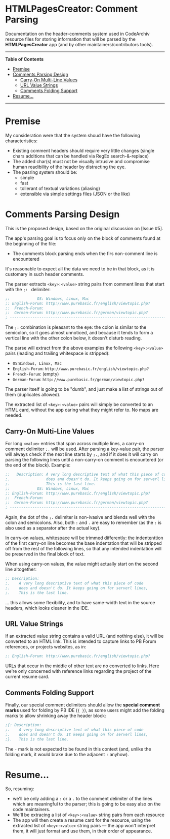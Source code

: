 # HTMLPagesCreator: Comment Parsing

Documentation on the header-comments system used in CodeArchiv resource files for storing information that will be parsed by the __HTMLPagesCreator__ app (and by other maintainers/contributors tools).


-----

**Table of Contents**

<!-- MarkdownTOC autolink="true" bracket="round" autoanchor="false" lowercase="true" lowercase_only_ascii="true" uri_encoding="true" depth="3" -->

- [Premise](#premise)
- [Comments Parsing Design](#comments-parsing-design)
    - [Carry-On Multi-Line Values](#carry-on-multi-line-values)
    - [URL Value Strings](#url-value-strings)
    - [Comments Folding Support](#comments-folding-support)
- [Resume...](#resume)

<!-- /MarkdownTOC -->

-----


# Premise

My consideration were that the system shoud have the following characteristics:

- Existing comment headers should require very little changes (single chars additions that can be handled via RegEx search-&-replace)
- The added char(s) must not be visually intrusive and compromise human readibility of the header by distracting the eye.
- The pasring system should be:
    + simple
    + fast
    + tollerant of textual variations (aliasing)
    + extensible via simple settings files (JSON or the like)

# Comments Parsing Design

This is the proposed design, based on the original discussion on [Issue #5].

The app's parsing goal is to focus only on the block of comments found at the beginning of the file:

- The comments block parsing ends when the firs non-comment line is encountered

It's reasonable to expect all the data we need to be in that block, as it is customary in such header comments.

The parser extracts `<key>:<value>` string pairs from comment lines that start with the `;: ` delimiter:

```purebasic
;:            OS: Windows, Linux, Mac
;: English-Forum: http://www.purebasic.fr/english/viewtopic.php?
;:  French-Forum: 
;:  German-Forum: http://www.purebasic.fr/german/viewtopic.php?
; -----------------------------------------------------------------------------

```

The `;:` combination is pleasant to the eye: the colon is similar to the semicolon, so it goes almost unnoticed, and because it tends to form a vertical line with the other colon below, it doesn't disturb reading.

The parse will extract from the above examples the following `<key>:<value>` pairs (leading and trailing whitespace is stripped):

- `OS`:`Windows, Linux, Mac`
- `English-Forum`: `http://www.purebasic.fr/english/viewtopic.php?`
- `French-Forum`: (empty)
- `German-Forum`: `http://www.purebasic.fr/german/viewtopic.php?`

The parser itself is going to be "dumb", and just make a list of strings out of them (duplicates allowed).

The extracted list of  `<key>:<value>` pairs will simply be converted to an HTML card, without the app caring what they might refer to. No maps are needed.

## Carry-On Multi-Line Values

For long `<value>` entries that span across multiple lines, a carry-on comment delimiter `;.` will be used. After parsing a key-value pair, the parser will always check if the next line starts by `;.`, and if it does it will carry on parsing the following lines until a non-carry-on comment is encountered (or the end of the block). Example:


```purebasic
;:   Description: A very long descriptive text of what this piece of code
;.                does and doesn't do. It keeps going on for serverl lines,
;.                This is the last line.
;:            OS: Windows, Linux, Mac
;: English-Forum: http://www.purebasic.fr/english/viewtopic.php?
;:  French-Forum: 
;:  German-Forum: http://www.purebasic.fr/german/viewtopic.php?
; -----------------------------------------------------------------------------

```

Again, the dot of the `;.` delimiter is non-ivasive and blends well with the colon and semicolons. Also, both `:` and `.` are easy to remember (as the `:` is also used as a separator after the actual key).

In carry-on values, whitespace will be trimmed differently: the indententtion of the first carry-on line becomes the base indentation that will be stripped off from the rest of the following lines, so that any intended indentation will be preserved in the final block of text.

When using carry-on values, the value might actually start on the second line altogether:

```purebasic
;: Description:
;.    A very long descriptive text of what this piece of code
;.    does and doesn't do. It keeps going on for serverl lines,
;.    This is the last line.
```

... this allows some flexibility, and to have same-width text in the source headers, which looks cleaner in the IDE.

## URL Value Strings

If an extracted value string contains a valid URL (and nothing else), it will be converted to an HTML link. This is intended to capture links to PB Forum references, or projects websites, as in:

```purebasic
;: English-Forum: http://www.purebasic.fr/english/viewtopic.php?
```

URLs that occur in the middle of other text are no converted to links. Here we're only concerned with reference links regarding the project of the current resume card.

## Comments Folding Support

Finally, our special comment delimiters should allow the __special comment marks__ used for folding by PB IDE (`{ }`), as some users might add the folding marks to allow shrinking away the header block:

```purebasic
;{: Description:
;.    A very long descriptive text of what this piece of code
;.    does and doesn't do. It keeps going on for serverl lines,
;}.   This is the last line.
```

The `-` mark is not expected to be found in this context (and, unlike the folding mark, it would brake due to the adjacent `:` anyhow).

# Resume...

So, resuming: 

- we'll be only adding a `:` or a `.` to the comment delimiter of the lines which are meaningful to the parser; this is going to be easy also on the code maintainers.
- We'll be extracing a list of `<key>:<value>` string pairs from each resource
- The app will then create a resume card for the resource, using the extracted list of `<key>:<value>` string pairs — the app won't interpret them, it will just format and use them, in their order of appearance.



